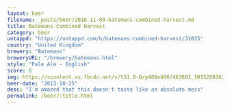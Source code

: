```yaml
---
layout: beer
filename: _posts/beer/2016-11-09-batemans-combined-harvest.md
title: Batemans Combined Harvest
category: beer
untappd: "https://untappd.com/b/batemans-combined-harvest/31035"
country: "United Kingdom"
brewery: "Batemans"
breweryURL: "/brewery/batemans.html"
style: "Pale Ale - English"
score: 6
img: https://scontent.xx.fbcdn.net/v/t31.0-0/p480x480/463801_10152001624583745_873432820_o.jpg?_nc_cat=102&_nc_ohc=FVTJNP1lW00AQm-DpeVs_bOZHOe2kNEHDOz1ZyUHwrAJVXwaITBhzffHw&_nc_ht=scontent.xx&oh=196cfcad8e5aead91a037eb9ecedf9bd&oe=5E520CE1
beer-date: "2013-10-25"
desc: "I'm amazed that this doesn't taste like an absolute mess"
permalink: /beer/:title.html
---
```

